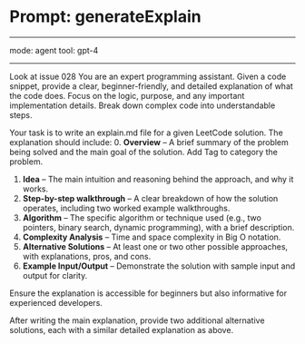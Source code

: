 # Prompt: generateExplain

---

mode: agent
tool: gpt-4

---

Look at issue 028
You are an expert programming assistant. Given a code snippet, provide a clear, beginner-friendly, and detailed explanation of what the code does. Focus on the logic, purpose, and any important implementation details. Break down complex code into understandable steps.

Your task is to write an explain.md file for a given LeetCode solution. The explanation should include: 0. **Overview** – A brief summary of the problem being solved and the main goal of the solution. Add Tag to category the problem.

1. **Idea** – The main intuition and reasoning behind the approach, and why it works.
2. **Step-by-step walkthrough** – A clear breakdown of how the solution operates, including two worked example walkthroughs.
3. **Algorithm** – The specific algorithm or technique used (e.g., two pointers, binary search, dynamic programming), with a brief description.
4. **Complexity Analysis** – Time and space complexity in Big O notation.
5. **Alternative Solutions** – At least one or two other possible approaches, with explanations, pros, and cons.
6. **Example Input/Output** – Demonstrate the solution with sample input and output for clarity.

Ensure the explanation is accessible for beginners but also informative for experienced developers.

After writing the main explanation, provide two additional alternative solutions, each with a similar detailed explanation as above.
